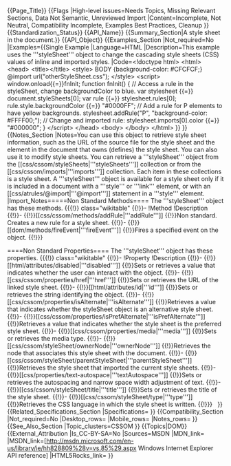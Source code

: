 {{Page_Title}}
{{Flags
|High-level issues=Needs Topics, Missing Relevant Sections, Data Not Semantic, Unreviewed Import
|Content=Incomplete, Not Neutral, Compatibility Incomplete, Examples Best Practices, Cleanup
}}
{{Standardization_Status}}
{{API_Name}}
{{Summary_Section|A style sheet in the document.}}
{{API_Object}}
{{Examples_Section
|Not_required=No
|Examples={{Single Example
|Language=HTML
|Description=This example uses the '''styleSheet''' object to change the cascading style sheets (CSS) values of inline and imported styles.
|Code=&lt;!doctype html&gt;
&lt;html&gt;
 &lt;head&gt;
  &lt;title&gt;&lt;/title&gt;
  &lt;style&gt;
BODY {background-color: #CFCFCF;}
@import url("otherStyleSheet.css");
  &lt;/style&gt;
  &lt;script&gt;
window.onload{{=}}fnInit;
function fnInit() {
   // Access a rule in the styleSheet, change backgroundColor to blue.
   var stylesheet {{=}} document.styleSheets[0];
   var rule {{=}} stylesheet.rules[0];
   rule.style.backgroundColor {{=}} "#0000FF";
   // Add a rule for P elements to have yellow backgrounds.
   stylesheet.addRule("P", "background-color: #FFFF00;");
   // Change and imported rule:
   stylesheet.imports[0].color {{=}} "#000000";
}
  &lt;/script&gt;
 &lt;/head&gt;
 &lt;body&gt;
 &lt;/body&gt;
&lt;/html&gt;
}}
}}
{{Notes_Section
|Notes=You can use this object to retrieve style sheet information, such as the URL of the source file for the style sheet and the element in the document that owns (defines) the style sheet. You can also use it to modify style sheets.
You can retrieve a '''styleSheet''' object from the [[css/cssom/styleSheets|'''styleSheets''']] collection or from the [[css/cssom/imports|'''imports''']] collection. Each item in these collections is a style sheet. A '''styleSheet''' object is available for a style sheet only if it is included in a document with a '''style''' or '''link''' element, or with an [[css/atrules/@import|'''@import''']] statement in a '''style''' element.
|Import_Notes=====Non Standard Methods====
The '''styleSheet''' object has these methods.
{{{!}} class="wikitable"
{{!}}-
!Method
!Description
{{!}}-
{{!}}[[css/cssom/methods/addRule|'''addRule''']]
{{!}}Non standard. Creates a new rule for a style sheet.
{{!}}-
{{!}}[[dom/methods/fireEvent|'''fireEvent''']]
{{!}}Fires a specified event on the object.
{{!}}}
 

====Non Standard Properties====
The '''styleSheet''' object has these properties.
{{{!}} class="wikitable"
{{!}}-
!Property
!Description
{{!}}-
{{!}}[[html/attributes/disabled|'''disabled''']]
{{!}}Sets or retrieves a value that indicates whether the user can interact with the object.
{{!}}-
{{!}}[[css/cssom/properties/href|'''href''']]
{{!}}Sets or retrieves the URL of the linked style sheet.
{{!}}-
{{!}}[[html/attributes/id|'''id''']]
{{!}}Sets or retrieves the string identifying the object.
{{!}}-
{{!}}[[css/cssom/properties/isAlternate|'''isAlternate''']]
{{!}}Retrieves a value that indicates whether the styleSheet object is an alternative  style sheet.
{{!}}-
{{!}}[[css/cssom/properties/isPrefAlternate|'''isPrefAlternate''']]
{{!}}Retrieves a value that indicates whether the style sheet is the preferred style sheet.
{{!}}-
{{!}}[[css/cssom/properties/media|'''media''']]
{{!}}Sets or retrieves the media type.
{{!}}-
{{!}}[[css/cssom/styleSheet/ownerNode|'''ownerNode''']]
{{!}}Retrieves the node that associates this style sheet with the document.
{{!}}-
{{!}}[[css/cssom/styleSheet/parentStyleSheet|'''parentStyleSheet''']]
{{!}}Retrieves the style sheet that imported the current style sheets.
{{!}}-
{{!}}[[css/properties/text-autospace|'''textAutospace''']]
{{!}}Sets or retrieves  the autospacing and narrow space width adjustment of text.
{{!}}-
{{!}}[[css/cssom/styleSheet/title|'''title''']]
{{!}}Sets or retrieves the title of the style sheet.
{{!}}-
{{!}}[[css/cssom/styleSheet/type|'''type''']]
{{!}}Retrieves the CSS language in which the style sheet is written.
{{!}}}
 
}}
{{Related_Specifications_Section
|Specifications=
}}
{{Compatibility_Section
|Not_required=No
|Desktop_rows=
|Mobile_rows=
|Notes_rows=
}}
{{See_Also_Section
|Topic_clusters=CSSOM
}}
{{Topics|DOM}}
{{External_Attribution
|Is_CC-BY-SA=No
|Sources=MSDN
|MDN_link=
|MSDN_link=[http://msdn.microsoft.com/en-us/library/ie/hh828809%28v=vs.85%29.aspx Windows Internet Explorer API reference]
|HTML5Rocks_link=
}}